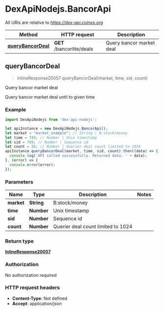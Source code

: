 # DexApiNodejs.BancorApi

All URIs are relative to *https://dex-api.coinex.org*

Method | HTTP request | Description
------------- | ------------- | -------------
[**queryBancorDeal**](BancorApi.md#queryBancorDeal) | **GET** /bancorlite/deals | Query bancor market deal



## queryBancorDeal

> InlineResponse20057 queryBancorDeal(market, time, sid, count)

Query bancor market deal

Query bancor market deal until to given time

### Example

```javascript
import DexApiNodejs from 'dex-api-nodejs';

let apiInstance = new DexApiNodejs.BancorApi();
let market = "market_example"; // String | B:stock/money
let time = 789; // Number | Unix timestamp
let sid = 789; // Number | Sequence id
let count = 56; // Number | Querier deal count limited to 1024
apiInstance.queryBancorDeal(market, time, sid, count).then((data) => {
  console.log('API called successfully. Returned data: ' + data);
}, (error) => {
  console.error(error);
});

```

### Parameters


Name | Type | Description  | Notes
------------- | ------------- | ------------- | -------------
 **market** | **String**| B:stock/money | 
 **time** | **Number**| Unix timestamp | 
 **sid** | **Number**| Sequence id | 
 **count** | **Number**| Querier deal count limited to 1024 | 

### Return type

[**InlineResponse20057**](InlineResponse20057.md)

### Authorization

No authorization required

### HTTP request headers

- **Content-Type**: Not defined
- **Accept**: application/json


